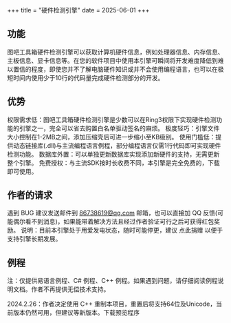 +++
title = "硬件检测引擎"
date = 2025-06-01
+++

## 功能

图吧工具箱硬件检测引擎可以获取计算机硬件信息，例如处理器信息、内存信息、主板信息、显卡信息等。在您的软件项目中使用本引擎可瞬间将开发难度降低到难以置信的程度，即使您并不了解电脑硬件知识或并不会使用编程语言，也可以在极短时间内使用少于10行的代码量完成硬件检测部分的开发。

## 优势

权限需求低：图吧工具箱硬件检测引擎是少数可以在Ring3权限下实现硬件检测功能的引擎之一，完全可以省去购置白名单驱动签名的麻烦。
极度轻巧：引擎文件大小控制在1-2MB之间，添加压缩壳后可进一步缩小至KB级别。
使用门槛低：提供动态链接库(.dll)与主流编程语言例程，部分编程语言仅需1行代码即可实现硬件检测功能。
数据库外置：可以单独更新数据库实现添加新硬件的支持，无需更新整个引擎。
免费授权：与主流SDK按时长收费不同，本引擎是完全免费的，下载即可使用。

## 作者的请求

遇到 BUG 建议发送邮件到 86738619@qq.com 邮箱，也可以直接加 QQ 反馈(可能偶尔看不到消息)，如果能带着解决方法且经过作者验证可行之后可获得红包奖励。
说明：目前本引擎处于用爱发电状态，随时可能停更，建议 点此捐赠 以便于支持引擎长期发展。

## 例程

注：仅提供易语言例程、C# 例程、C++ 例程。如果遇到问题，请仔细阅读例程说明文档。作者不再提供无偿技术支持。

2024.2.26：作者决定使用 C++ 重制本项目，重置后将支持64位及Unicode，当前版本仍然可用，但建议等新版本。下载预览程序


